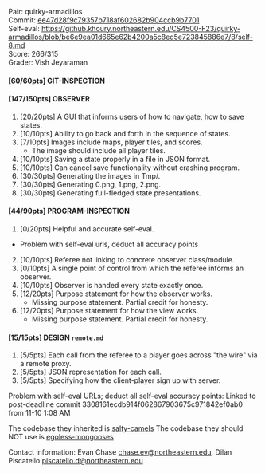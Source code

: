 Pair: quirky-armadillos \
Commit: [ee47d28f9c79357b718af602682b904ccb9b7701](https://github.khoury.northeastern.edu/CS4500-F23/quirky-armadillos/tree/ee47d28f9c79357b718af602682b904ccb9b7701) \
Self-eval: https://github.khoury.northeastern.edu/CS4500-F23/quirky-armadillos/blob/be6e9ea01d665e62b4200a5c8ed5e723845886e7/8/self-8.md \
Score: 266/315 \
Grader: Vish Jeyaraman

#### [60/60pts] GIT-INSPECTION

#### [147/150pts] OBSERVER
1. [20/20pts] A GUI that informs users of how to navigate, how to save states.
2. [10/10pts] Ability to go back and forth in the sequence of states.
3. [7/10pts] Images include maps, player tiles, and scores.
   - The image should include all player tiles.
4. [10/10pts] Saving a state properly in a file in JSON format.
5. [10/10pts] Can cancel save functionality without crashing program.
6. [30/30pts] Generating the images in Tmp/.
7. [30/30pts] Generating 0.png, 1.png, 2.png.
8. [30/30pts] Generating full-fledged state presentations.
<!--
9. [0/40pts] **BONUS** Impressive visualization award.
-->

#### [44/90pts] PROGRAM-INSPECTION
1. [0/20pts] Helpful and accurate self-eval.
  - Problem with self-eval urls, deduct all accuracy points
2. [10/10pts] Referee not linking to concrete observer class/module.
3. [0/10pts] A single point of control from which the referee informs an observer.
4. [10/10pts] Observer is handed every state exactly once.
5. [12/20pts] Purpose statement for how the observer works.
   - Missing purpose statement. Partial credit for honesty.
6. [12/20pts] Purpose statement for how the view works.
   - Missing purpose statement. Partial credit for honesty.

#### [15/15pts] DESIGN `remote.md`
1. [5/5pts] Each call from the referee to a player goes across "the wire" via a remote proxy.
2. [5/5pts] JSON representation for each call.
3. [5/5pts] Specifying how the client-player sign up with server.


Problem with self-eval URLs; deduct all self-eval accuracy points:
Linked to post-deadline commit 3308161ecdb914f062867903675c971842ef0ab0 from 11-10 1:08 AM

The codebase they inherited is [salty-camels](https://github.khoury.northeastern.edu/CS4500-F23/salty-camels)
The codebase they should NOT use is [egoless-mongooses](https://github.khoury.northeastern.edu/CS4500-F23/egoless-mongooses)

Contact information: Evan Chase <chase.ev@northeastern.edu>, Dilan Piscatello <piscatello.d@northeastern.edu>
